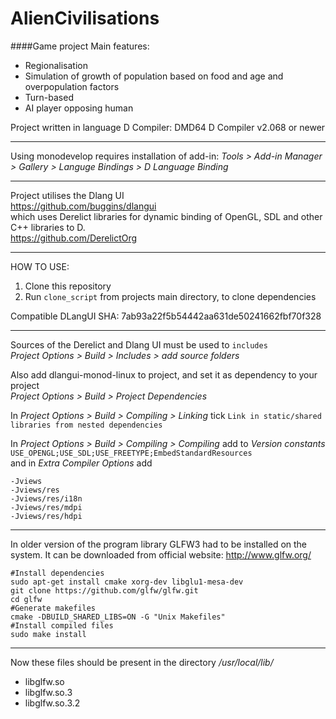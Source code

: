 # AlienCivilisations
####Game project
Main features:
* Regionalisation
* Simulation of growth of population based on food and age and overpopulation factors
* Turn-based
* AI player opposing human


Project written in language D
Compiler:
DMD64 D Compiler v2.068 or newer

----------------------------------------------------------------------------------------------------
Using monodevelop requires installation of add-in:
*Tools > Add-in Manager > Gallery > Languge Bindings > D Language Binding*

----------------------------------------------------------------------------------------------------
Project utilises the Dlang UI  
https://github.com/buggins/dlangui  
which uses Derelict libraries for dynamic binding of OpenGL, SDL and other C++ libraries to D.  
https://github.com/DerelictOrg

----------------------------------------------------------------------------------------------------
HOW TO USE:  
1. Clone this repository  
2. Run `clone_script` from projects main directory, to clone dependencies  

Compatible DLangUI SHA: 7ab93a22f5b54442aa631de50241662fbf70f328

---------------------------------------------------------------------------------------------------


Sources of the Derelict and Dlang UI must be used to `includes`  
*Project Options > Build > Includes > add source folders*

Also add dlangui-monod-linux to project, and set it as dependency to your project  
*Project Options > Build > Project Dependencies*

In *Project Options > Build > Compiling > Linking* tick `Link in static/shared libraries from nested dependencies`  


In *Project Options > Build > Compiling > Compiling* add to *Version constants* `USE_OPENGL;USE_SDL;USE_FREETYPE;EmbedStandardResources`  
and in *Extra Compiler Options* add
```
-Jviews
-Jviews/res
-Jviews/res/i18n
-Jviews/res/mdpi
-Jviews/res/hdpi
```

----------------------------------------------------------------------------------------------------
In older version of the program library GLFW3 had to be installed on the system.
It can be downloaded from official website: http://www.glfw.org/
```
#Install dependencies
sudo apt-get install cmake xorg-dev libglu1-mesa-dev
git clone https://github.com/glfw/glfw.git
cd glfw
#Generate makefiles
cmake -DBUILD_SHARED_LIBS=ON -G "Unix Makefiles"
#Install compiled files
sudo make install
```

-----------------------------------------
Now these files should be present in the directory */usr/local/lib/*
* libglfw.so
* libglfw.so.3
* libglfw.so.3.2






